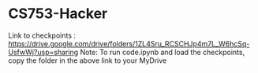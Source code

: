 # CS753-Hacker

Link to checkpoints : https://drive.google.com/drive/folders/1ZL4Sru_RCSCHJp4m7L_W6hcSq-UsfwWj?usp=sharing
Note: To run code.ipynb and load the checkpoints, copy the folder in the above link to your MyDrive
